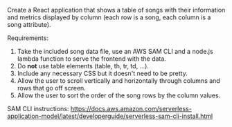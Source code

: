 Create a React application that shows a table of songs with their information and metrics displayed by column (each row is a song, each column is a song attribute).

Requirements:

1. Take the included song data file, use an AWS SAM CLI and a node.js lambda function to serve the frontend with the data.
2. Do **not** use table elements (table, th, tr, td, ...).
3. Include any necessary CSS but it doesn't need to be pretty.
4. Allow the user to scroll vertically and horizontally through columns and rows that go off screen.
5. Allow the user to sort the order of the song rows by the column values.


SAM CLI instructions: https://docs.aws.amazon.com/serverless-application-model/latest/developerguide/serverless-sam-cli-install.html

